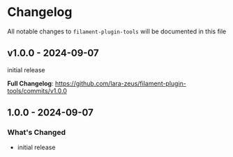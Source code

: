 # Changelog

All notable changes to `filament-plugin-tools` will be documented in this file

## v1.0.0 - 2024-09-07

initial release

**Full Changelog**: https://github.com/lara-zeus/filament-plugin-tools/commits/v1.0.0

## 1.0.0 - 2024-09-07

### What's Changed

- initial release
